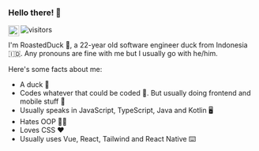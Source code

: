 ### Hello there! 👋

<a href="https://twitter.com/roastedduk">
  <img align="left" alt="RoastedDuck | Twitter" width="22px" src="https://raw.githubusercontent.com/peterthehan/peterthehan/master/assets/twitter.svg" />
</a> 

![visitors](https://visitor-badge.glitch.me/badge?page_id=roastedduk)


I'm RoastedDuck 🐤, a 22-year old software engineer duck from Indonesia 🇮🇩. Any pronouns are fine with me but I usually go with he/him.

Here's some facts about me:
- A duck 🐤
- Codes whatever that could be coded 👾. But usually doing frontend and mobile stuff 📱
- Usually speaks in JavaScript, TypeScript, Java and Kotlin 🖥
- Hates OOP 🙅‍♂️
- Loves CSS ❤️
- Usually uses Vue, React, Tailwind and React Native ⌨️
